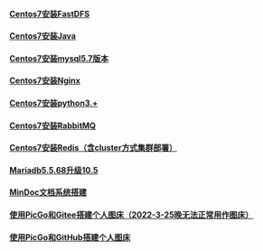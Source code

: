 
#### [Centos7安装FastDFS](./工具服务搭建/Centos7安装FastDFS.md)
#### [Centos7安装Java](./工具服务搭建/Centos7安装Java.md)
#### [Centos7安装mysql5.7版本](./工具服务搭建/Centos7安装mysql5.7版本.md)
#### [Centos7安装Nginx](./工具服务搭建/Centos7安装Nginx.md)
#### [Centos7安装python3.+](./工具服务搭建/Centos7安装python3.+.md)
#### [Centos7安装RabbitMQ](./工具服务搭建/Centos7安装RabbitMQ.md)
#### [Centos7安装Redis（含cluster方式集群部署）](./工具服务搭建/Centos7安装Redis（含cluster方式集群部署）.md)
#### [Mariadb5.5.68升级10.5](./工具服务搭建/Mariadb5.5.68升级10.5.md)
#### [MinDoc文档系统搭建](./工具服务搭建/MinDoc文档系统搭建.md)
#### [使用PicGo和Gitee搭建个人图床（2022-3-25晚无法正常用作图床）](./工具服务搭建/使用PicGo和Gitee搭建个人图床（2022-3-25晚无法正常用作图床）.md)
#### [使用PicGo和GitHub搭建个人图床](./工具服务搭建/使用PicGo和GitHub搭建个人图床.md)
